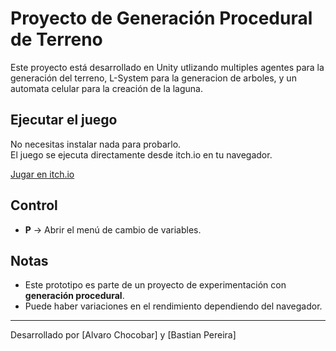 # Proyecto de Generación Procedural de Terreno

Este proyecto está desarrollado en Unity utlizando multiples agentes para la generación del terreno, L-System para la generacion de arboles, y un automata celular para la creación de la laguna.

## Ejecutar el juego

No necesitas instalar nada para probarlo.  
El juego se ejecuta directamente desde itch.io en tu navegador.

[Jugar en itch.io](https://TU-ENLACE-AQUI.itch.io/](https://infinyte.itch.io/proyecto-1-generacin-procedural))

## Control
- **P** → Abrir el menú de cambio de variables.

## Notas

- Este prototipo es parte de un proyecto de experimentación con **generación procedural**.  
- Puede haber variaciones en el rendimiento dependiendo del navegador.

---
Desarrollado por [Alvaro Chocobar] y [Bastian Pereira]
